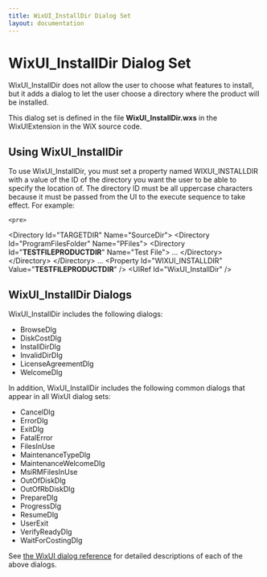 ```yaml
---
title: WixUI_InstallDir Dialog Set
layout: documentation
---
```


# WixUI_InstallDir Dialog Set

WixUI_InstallDir does not allow the user to choose what features to install, but it adds a dialog to let the user choose a directory where the product will be installed.

This dialog set is defined in the file <b>WixUI_InstallDir.wxs</b> in the WixUIExtension in the WiX source code.

## Using WixUI_InstallDir

To use WixUI_InstallDir, you must set a property named WIXUI_INSTALLDIR with a value of the ID of the directory you want the user to be able to specify the location of. The directory ID must be all uppercase characters because it must be passed from the UI to the execute sequence to take effect. For example:

    <pre>
&lt;Directory Id="TARGETDIR" Name="SourceDir"&gt;
  &lt;Directory Id="ProgramFilesFolder" Name="PFiles"&gt;
    &lt;Directory Id="<b>TESTFILEPRODUCTDIR</b>" Name="Test File"&gt;
      ...
    &lt;/Directory&gt;
   &lt;/Directory&gt;
&lt;/Directory&gt;
...
&lt;Property Id="WIXUI_INSTALLDIR" Value="<b>TESTFILEPRODUCTDIR</b>" /&gt;
&lt;UIRef Id="WixUI_InstallDir" /&gt;
</pre>

## WixUI_InstallDir Dialogs

WixUI_InstallDir includes the following dialogs:

* BrowseDlg
* DiskCostDlg
* InstallDirDlg
* InvalidDirDlg
* LicenseAgreementDlg
* WelcomeDlg

In addition, WixUI_InstallDir includes the following common dialogs that appear in all WixUI dialog sets:

* CancelDlg
* ErrorDlg
* ExitDlg
* FatalError
* FilesInUse
* MaintenanceTypeDlg
* MaintenanceWelcomeDlg
* MsiRMFilesInUse
* OutOfDiskDlg
* OutOfRbDiskDlg
* PrepareDlg
* ProgressDlg
* ResumeDlg
* UserExit
* VerifyReadyDlg
* WaitForCostingDlg

See <a href="WixUI_dialogs.htm">the WixUI dialog reference</a> for detailed descriptions of each of the above dialogs.
